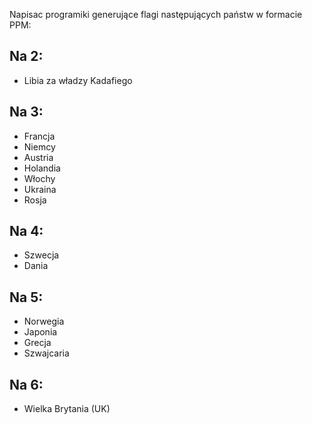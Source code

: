 Napisac programiki generujące flagi następujących państw w formacie PPM:

## Na 2:
* Libia za władzy Kadafiego

## Na 3:
* Francja
* Niemcy
* Austria
* Holandia
* Włochy
* Ukraina
* Rosja

## Na 4:
* Szwecja
* Dania

## Na 5:
* Norwegia
* Japonia
* Grecja
* Szwajcaria

## Na 6:
* Wielka Brytania (UK)
